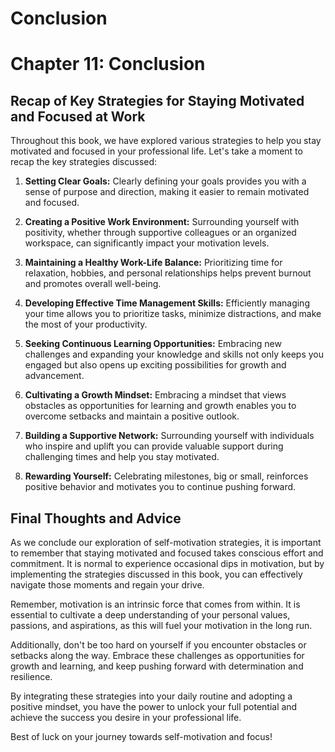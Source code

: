 # Conclusion

Chapter 11: Conclusion
======================

Recap of Key Strategies for Staying Motivated and Focused at Work
-----------------------------------------------------------------

Throughout this book, we have explored various strategies to help you stay motivated and focused in your professional life. Let's take a moment to recap the key strategies discussed:

1. **Setting Clear Goals:** Clearly defining your goals provides you with a sense of purpose and direction, making it easier to remain motivated and focused.

2. **Creating a Positive Work Environment:** Surrounding yourself with positivity, whether through supportive colleagues or an organized workspace, can significantly impact your motivation levels.

3. **Maintaining a Healthy Work-Life Balance:** Prioritizing time for relaxation, hobbies, and personal relationships helps prevent burnout and promotes overall well-being.

4. **Developing Effective Time Management Skills:** Efficiently managing your time allows you to prioritize tasks, minimize distractions, and make the most of your productivity.

5. **Seeking Continuous Learning Opportunities:** Embracing new challenges and expanding your knowledge and skills not only keeps you engaged but also opens up exciting possibilities for growth and advancement.

6. **Cultivating a Growth Mindset:** Embracing a mindset that views obstacles as opportunities for learning and growth enables you to overcome setbacks and maintain a positive outlook.

7. **Building a Supportive Network:** Surrounding yourself with individuals who inspire and uplift you can provide valuable support during challenging times and help you stay motivated.

8. **Rewarding Yourself:** Celebrating milestones, big or small, reinforces positive behavior and motivates you to continue pushing forward.

Final Thoughts and Advice
-------------------------

As we conclude our exploration of self-motivation strategies, it is important to remember that staying motivated and focused takes conscious effort and commitment. It is normal to experience occasional dips in motivation, but by implementing the strategies discussed in this book, you can effectively navigate those moments and regain your drive.

Remember, motivation is an intrinsic force that comes from within. It is essential to cultivate a deep understanding of your personal values, passions, and aspirations, as this will fuel your motivation in the long run.

Additionally, don't be too hard on yourself if you encounter obstacles or setbacks along the way. Embrace these challenges as opportunities for growth and learning, and keep pushing forward with determination and resilience.

By integrating these strategies into your daily routine and adopting a positive mindset, you have the power to unlock your full potential and achieve the success you desire in your professional life.

Best of luck on your journey towards self-motivation and focus!